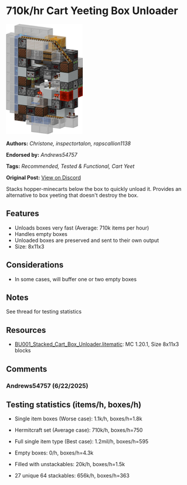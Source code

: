 # 710k/hr Cart Yeeting Box Unloader
<img alt="CartYeetingBoxUnloader.png" src="images/CartYeetingBoxUnloader.png?raw=1" height="300px">

**Authors:** *Christone, inspectortalon, rapscallion1138*

**Endorsed by:** *Andrews54757*

**Tags:** *Recommended, Tested & Functional, Cart Yeet*

**Original Post:** [View on Discord](https://discord.com/channels/1375556143186837695/1388177834983428238)

Stacks hopper-minecarts below the box to quickly unload it. Provides an alternative to box yeeting that doesn't destroy the box.

## Features
- Unloads boxes very fast (Average: 710k items per hour)
- Handles empty boxes
- Unloaded boxes are preserved and sent to their own output
- Size: 8x11x3

## Considerations
- In some cases, will buffer one or two empty boxes

## Notes
See thread for testing statistics

## Resources
- [BU001_Stacked_Cart_Box_Unloader.litematic](attachments/BU001_Stacked_Cart_Box_Unloader.litematic): MC 1.20.1, Size 8x11x3 blocks

## Comments

### Andrews54757 (6/22/2025)
## Testing statistics (items/h, boxes/h)
- Single item boxes (Worse case):  1.1k/h, boxes/h=1.8k
- Hermitcraft set (Average case):  710k/h, boxes/h=750
- Full single item type (Best case): 1.2mil/h, boxes/h=595

- Empty boxes: 0/h, boxes/h=4.3k
- Filled with unstackables: 20k/h, boxes/h=1.5k
- 27 unique 64 stackables: 656k/h, boxes/h=363

